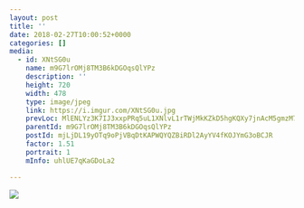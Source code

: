 ```yaml
---
layout: post
title: '' 
date: 2018-02-27T10:00:52+0000 
categories: [] 
media:
  - id: XNtSG0u
    name: m9G7lrOMj8TM3B6kDGOqsQlYPz
    description: ''   
    height: 720
    width: 478
    type: image/jpeg
    link: https://i.imgur.com/XNtSG0u.jpg
    prevLoc: MlENLYz3K7IJ3xxpPRq5uL1XNlvL1rTWjMkKZkD5hgKQXy7jnAcM5gmzM7MDcg2LY7xQvqi7PEjJGoqYS838NjpWRVFzjDAyzQV3uMmMW6Lmo2c2yvm3Ev7PcywmqzWoD7tDlovr0EAquJQ8llpQN8SR76wMDlmVsKxzlo99k5FEP5k1Q22wcBxKOwBLW0cLRXZLMpDBFYADRDnw5vfRJDGK12EXI0WMXXoGXlCwAnNw3jyptvY68Nj6PmFPxN3nv5yr
    parentId: m9G7lrOMj8TM3B6kDGOqsQlYPz
    postId: mjLjDL19yOTq9oPjVBqDtKAPWQYQZBiRDl2AyYV4fKOJYmG3oBCJR
    factor: 1.51
    portrait: 1
    mInfo: uhlUE7qKaGDoLa2

---
```





[//]: #media:  
<a href="https://i.imgur.com/XNtSG0u.jpg"><img class="postImage" src="https://i.imgur.com/XNtSG0uh.jpg" />  
</a>   
